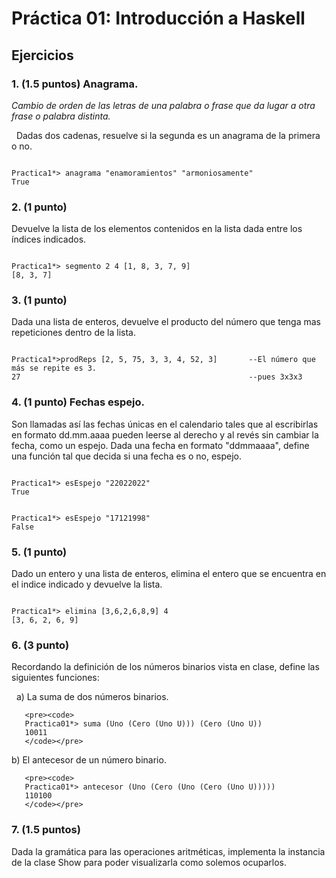 # Práctica 01: Introducción a Haskell
## Ejercicios
### 1. (1.5 puntos) **Anagrama.**
*Cambio de orden de las letras de una palabra o frase que da lugar a otra
frase o palabra distinta.*


&nbsp;
Dadas dos cadenas, resuelve si la segunda es un anagrama de la primera o no.
<pre><code>
Practica1*> anagrama "enamoramientos" "armoniosamente"
True
</code></pre>

### 2. (1 punto)
Devuelve la lista de los elementos contenidos en la lista dada entre los
índices indicados.
<pre><code>
Practica1*> segmento 2 4 [1, 8, 3, 7, 9]
[8, 3, 7]
</code></pre>

### 3. (1 punto)
Dada una lista de enteros, devuelve el producto del número que tenga mas
repeticiones dentro de la lista.
<pre><code>
Practica1*>prodReps [2, 5, 75, 3, 3, 4, 52, 3]       --El número que más se repite es 3.
27                                                   --pues 3x3x3
</code></pre>

### 4. (1 punto) **Fechas espejo.**
Son llamadas así las fechas únicas en el calendario tales que al escribirlas
en formato dd.mm.aaaa pueden leerse al derecho y al revés sin cambiar la fecha,
como un espejo. Dada una fecha en formato "ddmmaaaa", define una función tal
que decida si una fecha es o no, espejo.
<pre><code>
Practica1*> esEspejo "22022022"
True
</code></pre>
<pre><code>
Practica1*> esEspejo "17121998"
False
</code></pre>

### 5. (1 punto)
Dado un entero y una lista de enteros, elimina el entero que se encuentra en el
indice indicado y devuelve la lista.
<pre><code>
Practica1*> elimina [3,6,2,6,8,9] 4
[3, 6, 2, 6, 9]
</code></pre>

### 6. (3 punto)
Recordando la definición de los números binarios vista en clase, define las siguientes
funciones:


&nbsp;
a) La suma de dos números binarios.

       <pre><code>
       Practica01*> suma (Uno (Cero (Uno U))) (Cero (Uno U))
       10011
       </code></pre>

b) El antecesor de un número binario.

       <pre><code>
       Practica01*> antecesor (Uno (Cero (Uno (Cero (Uno U)))))
       110100
       </code></pre>

### 7. (1.5 puntos)
Dada la gramática para las operaciones aritméticas, implementa la instancia de la clase
Show para poder visualizarla como solemos ocuparlos.